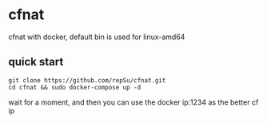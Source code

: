 # cfnat
cfnat with docker, default bin is used for linux-amd64

## quick start
```
git clone https://github.com/repSu/cfnat.git
cd cfnat && sudo docker-compose up -d
```

wait for a moment, and then you can use the docker ip:1234 as the better cf ip
